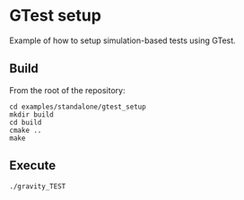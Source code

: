 # GTest setup

Example of how to setup simulation-based tests using GTest.

## Build

From the root of the repository:

    cd examples/standalone/gtest_setup
    mkdir build
    cd build
    cmake ..
    make

## Execute

    ./gravity_TEST

